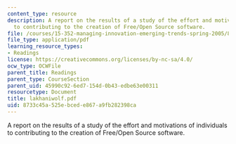 ```yaml
---
content_type: resource
description: A report on the results of a study of the effort and motivations of individuals
  to contributing to the creation of Free/Open Source software.
file: /courses/15-352-managing-innovation-emerging-trends-spring-2005/8733c45a525ebcede867a9fb282398ca_lakhaniwolf.pdf
file_type: application/pdf
learning_resource_types:
- Readings
license: https://creativecommons.org/licenses/by-nc-sa/4.0/
ocw_type: OCWFile
parent_title: Readings
parent_type: CourseSection
parent_uid: 45990c92-6ed7-154d-0b43-edbe63e00311
resourcetype: Document
title: lakhaniwolf.pdf
uid: 8733c45a-525e-bced-e867-a9fb282398ca
---
```

A report on the results of a study of the effort and motivations of individuals to contributing to the creation of Free/Open Source software.